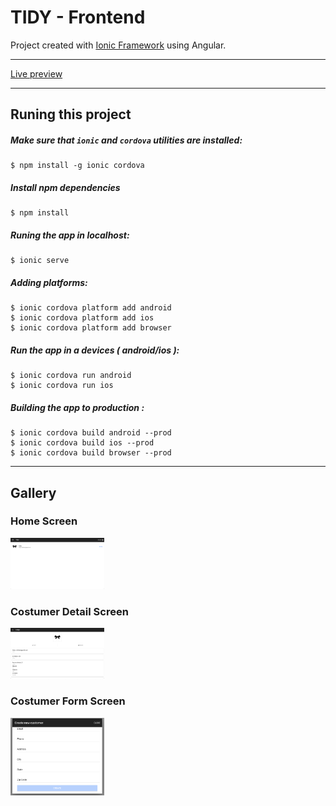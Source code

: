 TIDY - Frontend
===================


Project created with [Ionic Framework](https://ionicframework.com) using Angular.

----------
[Live preview](https://tidy-challenge.firebaseapp.com/)

----------


## Runing this project

##### Make sure that `ionic`  and `cordova` utilities are installed:
```
$ npm install -g ionic cordova
```
##### Install npm dependencies
```
$ npm install 
```

##### Runing the app in localhost:
```
$ ionic serve
```

##### Adding platforms:
```
$ ionic cordova platform add android
$ ionic cordova platform add ios
$ ionic cordova platform add browser
```

##### Run the app in a devices ( android/ios ):
```
$ ionic cordova run android 
$ ionic cordova run ios
```

##### Building the app to production :

```
$ ionic cordova build android --prod
$ ionic cordova build ios --prod
$ ionic cordova build browser --prod
```

----------

## Gallery

### Home Screen
<p>
<img src="./screenshots/home.png" width="150">
</p>

### Costumer Detail Screen
<p>
<img src="./screenshots/costumerDetail.png" width="150">
</p>

### Costumer Form Screen
<p>
<img src="./screenshots/newCostumer.png" width="150">
</p>
